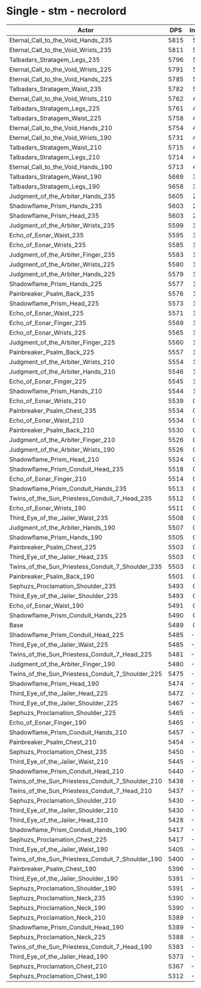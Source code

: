 # Single - stm - necrolord
| Actor | DPS | Increase |
|---|:---:|:---:|
|Eternal_Call_to_the_Void_Hands_235|5815|5.93%|
|Eternal_Call_to_the_Void_Wrists_235|5811|5.86%|
|Talbadars_Stratagem_Legs_235|5796|5.60%|
|Eternal_Call_to_the_Void_Wrists_225|5791|5.49%|
|Eternal_Call_to_the_Void_Hands_225|5785|5.39%|
|Talbadars_Stratagem_Waist_235|5782|5.34%|
|Eternal_Call_to_the_Void_Wrists_210|5762|4.97%|
|Talbadars_Stratagem_Legs_225|5761|4.95%|
|Talbadars_Stratagem_Waist_225|5758|4.90%|
|Eternal_Call_to_the_Void_Hands_210|5754|4.82%|
|Eternal_Call_to_the_Void_Wrists_190|5731|4.40%|
|Talbadars_Stratagem_Waist_210|5715|4.12%|
|Talbadars_Stratagem_Legs_210|5714|4.09%|
|Eternal_Call_to_the_Void_Hands_190|5713|4.08%|
|Talbadars_Stratagem_Waist_190|5669|3.28%|
|Talbadars_Stratagem_Legs_190|5658|3.07%|
|Judgment_of_the_Arbiter_Hands_235|5605|2.11%|
|Shadowflame_Prism_Hands_235|5603|2.08%|
|Shadowflame_Prism_Head_235|5603|2.08%|
|Judgment_of_the_Arbiter_Wrists_235|5599|1.99%|
|Echo_of_Eonar_Waist_235|5595|1.92%|
|Echo_of_Eonar_Wrists_235|5585|1.76%|
|Judgment_of_the_Arbiter_Finger_235|5583|1.70%|
|Judgment_of_the_Arbiter_Wrists_225|5580|1.66%|
|Judgment_of_the_Arbiter_Hands_225|5579|1.63%|
|Shadowflame_Prism_Hands_225|5577|1.61%|
|Painbreaker_Psalm_Back_235|5576|1.58%|
|Shadowflame_Prism_Head_225|5573|1.53%|
|Echo_of_Eonar_Waist_225|5571|1.50%|
|Echo_of_Eonar_Finger_235|5569|1.46%|
|Echo_of_Eonar_Wrists_225|5565|1.38%|
|Judgment_of_the_Arbiter_Finger_225|5560|1.30%|
|Painbreaker_Psalm_Back_225|5557|1.23%|
|Judgment_of_the_Arbiter_Wrists_210|5554|1.18%|
|Judgment_of_the_Arbiter_Hands_210|5546|1.03%|
|Echo_of_Eonar_Finger_225|5545|1.01%|
|Shadowflame_Prism_Hands_210|5544|1.00%|
|Echo_of_Eonar_Wrists_210|5539|0.90%|
|Painbreaker_Psalm_Chest_235|5534|0.82%|
|Echo_of_Eonar_Waist_210|5534|0.82%|
|Painbreaker_Psalm_Back_210|5530|0.75%|
|Judgment_of_the_Arbiter_Finger_210|5526|0.68%|
|Judgment_of_the_Arbiter_Wrists_190|5526|0.67%|
|Shadowflame_Prism_Head_210|5524|0.64%|
|Shadowflame_Prism_Conduit_Head_235|5518|0.52%|
|Echo_of_Eonar_Finger_210|5514|0.46%|
|Shadowflame_Prism_Conduit_Hands_235|5513|0.43%|
|Twins_of_the_Sun_Priestess_Conduit_7_Head_235|5512|0.41%|
|Echo_of_Eonar_Wrists_190|5511|0.39%|
|Third_Eye_of_the_Jailer_Waist_235|5508|0.35%|
|Judgment_of_the_Arbiter_Hands_190|5507|0.32%|
|Shadowflame_Prism_Hands_190|5505|0.29%|
|Painbreaker_Psalm_Chest_225|5503|0.26%|
|Third_Eye_of_the_Jailer_Head_235|5503|0.25%|
|Twins_of_the_Sun_Priestess_Conduit_7_Shoulder_235|5503|0.25%|
|Painbreaker_Psalm_Back_190|5501|0.22%|
|Sephuzs_Proclamation_Shoulder_235|5493|0.07%|
|Third_Eye_of_the_Jailer_Shoulder_235|5493|0.06%|
|Echo_of_Eonar_Waist_190|5491|0.04%|
|Shadowflame_Prism_Conduit_Hands_225|5490|0.01%|
|Base|5489|0.00%|
|Shadowflame_Prism_Conduit_Head_225|5485|-0.08%|
|Third_Eye_of_the_Jailer_Waist_225|5485|-0.08%|
|Twins_of_the_Sun_Priestess_Conduit_7_Head_225|5481|-0.14%|
|Judgment_of_the_Arbiter_Finger_190|5480|-0.16%|
|Twins_of_the_Sun_Priestess_Conduit_7_Shoulder_225|5475|-0.26%|
|Shadowflame_Prism_Head_190|5474|-0.28%|
|Third_Eye_of_the_Jailer_Head_225|5472|-0.32%|
|Third_Eye_of_the_Jailer_Shoulder_225|5467|-0.40%|
|Sephuzs_Proclamation_Shoulder_225|5465|-0.43%|
|Echo_of_Eonar_Finger_190|5465|-0.45%|
|Shadowflame_Prism_Conduit_Hands_210|5457|-0.59%|
|Painbreaker_Psalm_Chest_210|5454|-0.64%|
|Sephuzs_Proclamation_Chest_235|5450|-0.71%|
|Third_Eye_of_the_Jailer_Waist_210|5445|-0.80%|
|Shadowflame_Prism_Conduit_Head_210|5440|-0.90%|
|Twins_of_the_Sun_Priestess_Conduit_7_Shoulder_210|5438|-0.94%|
|Twins_of_the_Sun_Priestess_Conduit_7_Head_210|5437|-0.96%|
|Sephuzs_Proclamation_Shoulder_210|5430|-1.08%|
|Third_Eye_of_the_Jailer_Shoulder_210|5430|-1.09%|
|Third_Eye_of_the_Jailer_Head_210|5428|-1.11%|
|Shadowflame_Prism_Conduit_Hands_190|5417|-1.31%|
|Sephuzs_Proclamation_Chest_225|5417|-1.31%|
|Third_Eye_of_the_Jailer_Waist_190|5405|-1.53%|
|Twins_of_the_Sun_Priestess_Conduit_7_Shoulder_190|5400|-1.63%|
|Painbreaker_Psalm_Chest_190|5396|-1.71%|
|Third_Eye_of_the_Jailer_Shoulder_190|5391|-1.78%|
|Sephuzs_Proclamation_Shoulder_190|5391|-1.79%|
|Sephuzs_Proclamation_Neck_235|5390|-1.80%|
|Sephuzs_Proclamation_Neck_190|5390|-1.81%|
|Sephuzs_Proclamation_Neck_210|5389|-1.83%|
|Shadowflame_Prism_Conduit_Head_190|5389|-1.83%|
|Sephuzs_Proclamation_Neck_225|5388|-1.84%|
|Twins_of_the_Sun_Priestess_Conduit_7_Head_190|5383|-1.93%|
|Third_Eye_of_the_Jailer_Head_190|5373|-2.11%|
|Sephuzs_Proclamation_Chest_210|5367|-2.22%|
|Sephuzs_Proclamation_Chest_190|5312|-3.23%|
